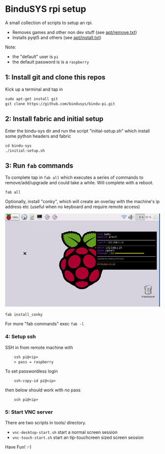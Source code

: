 BinduSYS rpi setup 
=================================

A small collection of scripts to setup an rpi. 
- Removes games and other non dev stuff (see [apt/remove.txt](apt/remove.txt))
- Installs pyqt5 and others (see [apt/install.txt](apt/install.txt))

Note: 

- the "default" user is `pi`
- the default password is is a `raspberry`


## 1: Install git and clone this repos

Kick up a terminal and tap in

```
sudo apt-get install git
git clone https://github.com/bindusys/bindu-pi.git
```

## 2: Install fabric and initial setup

Enter the bindu-sys dir and run the script "initial-setup.sh"
which install some python headers and fabric

```
cd bindu-sys
./initial-setup.sh
```

## 3: Run `fab` commands

To complete tap in `fab all` which executes a series of commands
to remove/add/upgrade and could take a while. Will complete with a reboot.

```
fab all
```

Optionally, install "conky", which will
create an overlay with the machine's ip address etc 
(useful when no keyboard and require remote access)

![conky](images/rpi-conky.jpeg)

```
fab install_conky
```



For more "fab commands" exec `fab -l`

### 4: Setup ssh


SSH in from remote machine with
```
    ssh pi@<ip>
    > pass = raspberry
```
To set passwordless login
```
    ssh-copy-id pi@<ip>
```
then below should work with no pass
```
    ssh pi@<ip>
```
 
 
### 5: Start VNC server

There are two scripts in tools/ directory.

- `vnc-desktop-start.sh` start a normal screen session
- `vnc-touch-start.sh` start an tip-touchcreen sized screen session


Have Fun! :-)




